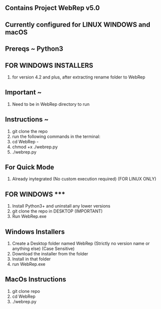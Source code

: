 ## Contains Project WebRep v5.0
## Currently configured for LINUX WINDOWS and macOS

## Prereqs ~ Python3

## FOR WINDOWS INSTALLERS
1. for version 4.2 and plus, after extracting rename folder to WebRep

## Important ~
1. Need to be in WebRep directory to run

## Instructions ~
1. git clone the repo
2. run the following commands in the terminal:
3. cd WebRep - <version>
4. chmod +x ./webrep.py
5. ./webrep.py

## For Quick Mode
1. Already inytegrated (No custom execution required) (FOR LINUX ONLY)

## FOR WINDOWS ***
1. Install Python3+ and uninstall any lower versions
2. git clone the repo in DESKTOP (IMPORTANT)
3. Run WebRep.exe

## Windows Installers
1. Create a Desktop folder named WebRep (Strictly no version name or anything else) (Case Sensitive)
2. Download the installer from the folder
3. Install in that folder
4. run WebRep.exe

## MacOs Instructions
1. git clone repo
2. cd WebRep
3. ./webrep.py